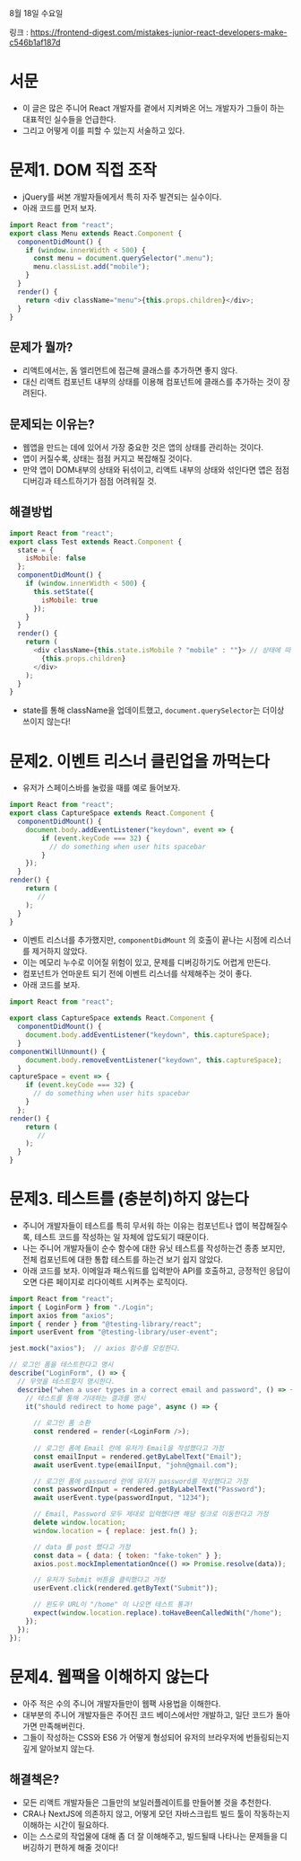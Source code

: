 8월 18일 수요일

링크 : https://frontend-digest.com/mistakes-junior-react-developers-make-c546b1af187d

# 서문
* 이 글은 많은 주니어 React 개발자를 곁에서 지켜봐온 어느 개발자가 그들이 하는 대표적인 실수들을 언급한다.
* 그리고 어떻게 이를 피할 수 있는지 서술하고 있다.


# 문제1. DOM 직접 조작
* jQuery를 써본 개발자들에게서 특히 자주 발견되는 실수이다.
* 아래 코드를 먼저 보자.
```javascript
import React from "react";
export class Menu extends React.Component {
  componentDidMount() {
    if (window.innerWidth < 500) {
      const menu = document.querySelector(".menu");
      menu.classList.add("mobile");
    }
  }
  render() {
    return <div className="menu">{this.props.children}</div>;
  }
}
```
## 문제가 뭘까?
* 리액트에서는, 돔 엘리먼트에 접근해 클래스를 추가하면 좋지 않다.
* 대신 리액트 컴포넌트 내부의 상태를 이용해 컴포넌트에 클래스를 추가하는 것이 장려된다.

## 문제되는 이유는?
* 웹앱을 만드는 데에 있어서 가장 중요한 것은 앱의 상태를 관리하는 것이다.
* 앱이 커질수록, 상태는 점점 커지고 복잡해질 것이다.
* 만약 앱이 DOM내부의 상태와 뒤섞이고, 리액트 내부의 상태와 섞인다면 앱은 점점 디버깅과 테스트하기가 점점 어려워질 것.

## 해결방법
```javascript
import React from "react";
export class Test extends React.Component {
  state = {
    isMobile: false
  };
  componentDidMount() {
    if (window.innerWidth < 500) {
      this.setState({
        isMobile: true
      });
    }
  }
  render() {
    return (
      <div className={this.state.isMobile ? "mobile" : ""}> // 상태에 따라 바뀌는 className
        {this.props.children}
      </div>
    );
  }
}
```
* state를 통해 className을 업데이트했고, `document.querySelector`는 더이상 쓰이지 않는다!


# 문제2. 이벤트 리스너 클린업을 까먹는다
* 유저가 스페이스바를 눌렀을 때를 예로 들어보자.
```javascript
import React from "react";
export class CaptureSpace extends React.Component {
  componentDidMount() {
    document.body.addEventListener("keydown", event => {
        if (event.keyCode === 32) {
          // do something when user hits spacebar
        }
    });
  }
render() {
    return (
       //
    );
  }
}
```
* 이벤트 리스너를 추가했지만, `componentDidMount` 의 호출이 끝나는 시점에 리스너를 제거하지 않았다.
* 이는 메모리 누수로 이어질 위험이 있고, 문제를 디버깅하기도 어렵게 만든다.
* 컴포넌트가 언마운트 되기 전에 이벤트 리스너를 삭제해주는 것이 좋다.
* 아래 코드를 보자.
```javascript
import React from "react";

export class CaptureSpace extends React.Component {
  componentDidMount() {
    document.body.addEventListener("keydown", this.captureSpace);
  }
componentWillUnmount() {
    document.body.removeEventListener("keydown", this.captureSpace);
  }
captureSpace = event => {
    if (event.keyCode === 32) {
      // do something when user hits spacebar
    }
  };
render() {
    return (
       //
    );
  }
}
```


# 문제3. 테스트를 (충분히)하지 않는다
* 주니어 개발자들이 테스트를 특히 무서워 하는 이유는 컴포넌트나 앱이 복잡해질수록, 테스트 코드를 작성하는 일 자체에 압도되기 때문이다.
* 나는 주니어 개발자들이 순수 함수에 대한 유닛 테스트를 작성하는건 종종 보지만, 전체 컴포넌트에 대한 통합 테스트를 하는건 보기 쉽지 않았다.
* 아래 코드를 보자. 이메일과 패스워드를 입력받아 API를 호출하고, 긍정적인 응답이 오면 다른 페이지로 리다이렉트 시켜주는 로직이다.
```javascript
import React from "react";
import { LoginForm } from "./Login";
import axios from "axios";
import { render } from "@testing-library/react";
import userEvent from "@testing-library/user-event";

jest.mock("axios");  // axios 함수를 모킹한다.

// 로그인 폼을 테스트한다고 명시
describe("LoginForm", () => {
  // 무엇을 테스트할지 명시한다.
  describe("when a user types in a correct email and password", () => {
    // 테스트를 통해 기대하는 결과를 명시
    it("should redirect to home page", async () => {
  
      // 로그인 폼 소환
      const rendered = render(<LoginForm />);
      
      // 로그인 폼에 Email 란에 유저가 Email을 작성했다고 가정
      const emailInput = rendered.getByLabelText("Email");
      await userEvent.type(emailInput, "john@gmail.com");

      // 로그인 폼에 password 란에 유저가 password를 작성했다고 가정
      const passwordInput = rendered.getByLabelText("Password");
      await userEvent.type(passwordInput, "1234");

      // Email, Password 모두 제대로 입력했다면 해당 링크로 이동한다고 가정
      delete window.location;
      window.location = { replace: jest.fn() };

      // data 를 post 했다고 가정
      const data = { data: { token: "fake-token" } };
      axios.post.mockImplementationOnce(() => Promise.resolve(data));

      // 유저가 Submit 버튼을 클릭했다고 가정
      userEvent.click(rendered.getByText("Submit"));

      // 윈도우 URL이 "/home" 이 나오면 테스트 통과!
      expect(window.location.replace).toHaveBeenCalledWith("/home");
    });
  });
});


```

# 문제4. 웹팩을 이해하지 않는다
* 아주 적은 수의 주니어 개발자들만이 웹팩 사용법을 이해한다.
* 대부분의 주니어 개발자들은 주어진 코드 베이스에서만 개발하고, 일단 코드가 돌아가면 만족해버린다.
* 그들이 작성하는 CSS와 ES6 가 어떻게 형성되어 유저의 브라우저에 번들링되는지 깊게 알아보지 않는다.


## 해결책은?
* 모든 리액트 개발자들은 그들만의 보일러플레이트를 만들어볼 것을 추천한다.
* CRA나 NextJS에 의존하지 않고, 어떻게 모던 자바스크립트 빌드 툴이 작동하는지 이해하는 시간이 필요하다.
* 이는 스스로의 작업물에 대해 좀 더 잘 이해해주고, 빌드될때 나타나는 문제들을 디버깅하기 편하게 해줄 것이다!
